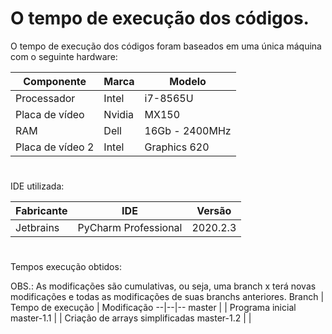 # O tempo de execução dos códigos.

O tempo de execução dos códigos foram baseados em uma única máquina com o seguinte hardware:

Componente | Marca | Modelo
--|--|--
Processador | Intel | i7-8565U
Placa de vídeo | Nvidia | MX150
RAM |Dell | 16Gb - 2400MHz
Placa de vídeo 2 | Intel | Graphics 620

# 
IDE utilizada:

Fabricante | IDE | Versão
--|--|--
Jetbrains | PyCharm Professional | 2020.2.3

#
Tempos execução obtidos:

OBS.: As modificações são cumulativas, ou seja, uma branch x terá novas modificações e todas as modificações de suas branchs anteriores.
Branch | Tempo de execução | Modificação
--|--|--
master | | Programa inicial
master-1.1 | | Criação de arrays simplificadas
master-1.2 | | 